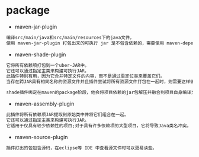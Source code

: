 # package

* maven-jar-plugin
```md
编译src/main/java和src/main/resources下的java文件。
使用 maven-jar-plugin 打包出来的可执行 jar 是不包含依赖的，需要使用 maven-dependency-plugin 同时打包依赖。
```

* maven-shade-plugin
```md
它将所有依赖项打包到一个uber-JAR中。
它还可以通过指定主类来构建可执行JAR。
此插件特别有用，因为它合并特定文件的内容，而不是通过重定位类来覆盖它们。
当存在跨JAR具有相同名称的资源文件并且插件尝试将所有资源文件打包在一起时，则需要这样做。

shade插件绑定在maven的package阶段，他会将项目依赖的jar包解压并融合到项目自身编译文件中。
```

* maven-assembly-plugin
```md
此插件将所有依赖项JAR提取到原始类中并将它们组合在一起。
它还可以通过指定主类来构建可执行JAR。
它适用于仅具有较少依赖性的项目;对于具有许多依赖项的大型项目，它将导致Java类名冲突。
```

* maven-source-plugin
```md
插件打出的包包含源码，在eclipse等 IDE 中查看源文件时可以更易读些。
```